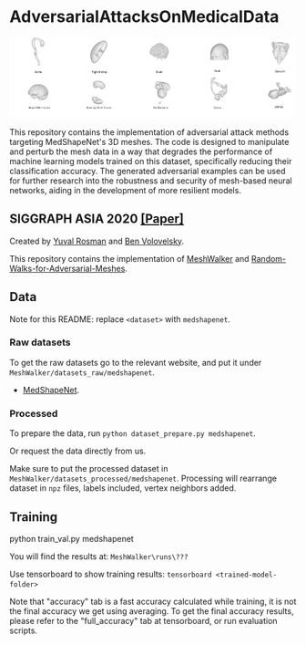 # AdversarialAttacksOnMedicalData
<img src='/images/models.png'>

This repository contains the implementation of adversarial attack methods targeting MedShapeNet's 3D meshes. The code is designed to manipulate and perturb the mesh data in a way that degrades the performance of machine learning models trained on this dataset, specifically reducing their classification accuracy. The generated adversarial examples can be used for further research into the robustness and security of mesh-based neural networks, aiding in the development of more resilient models.

## SIGGRAPH ASIA 2020 [[Paper]](https://arxiv.org/abs/2006.05353)
Created by [Yuval Rosman](mailto:yuvalrosman6@gmail.com) and [Ben Volovelsky](mailto:benvolovel@gmail.com).

This repository contains the implementation of [MeshWalker](https://arxiv.org/abs/2006.05353) and [Random-Walks-for-Adversarial-Meshes](https://github.com/amirbelder/Random-Walks-for-Adversarial-Meshes).

## Data
Note for this README: replace `<dataset>` with `medshapenet`.


### Raw datasets
To get the raw datasets go to the relevant website, 
and put it under `MeshWalker/datasets_raw/medshapenet`. 
- [MedShapeNet](https://medshapenet-ikim.streamlit.app).


### Processed
To prepare the data, run `python dataset_prepare.py medshapenet`.

Or request the data directly from us. 

Make sure to put the processed dataset in `MeshWalker/datasets_processed/medshapenet`. 
Processing will rearrange dataset in `npz` files, labels included, vertex neighbors added.


## Training
python train_val.py medshapenet


You will find the results at: `MeshWalker\runs\???`

Use tensorboard to show training results: `tensorboard <trained-model-folder>`

Note that "accuracy" tab is a fast accuracy calculated while training, 
it is not the final accuracy we get using averaging.
To get the final accuracy results, please refer to the "full_accuracy" tab at tensorboard, 
or run evaluation scripts.

